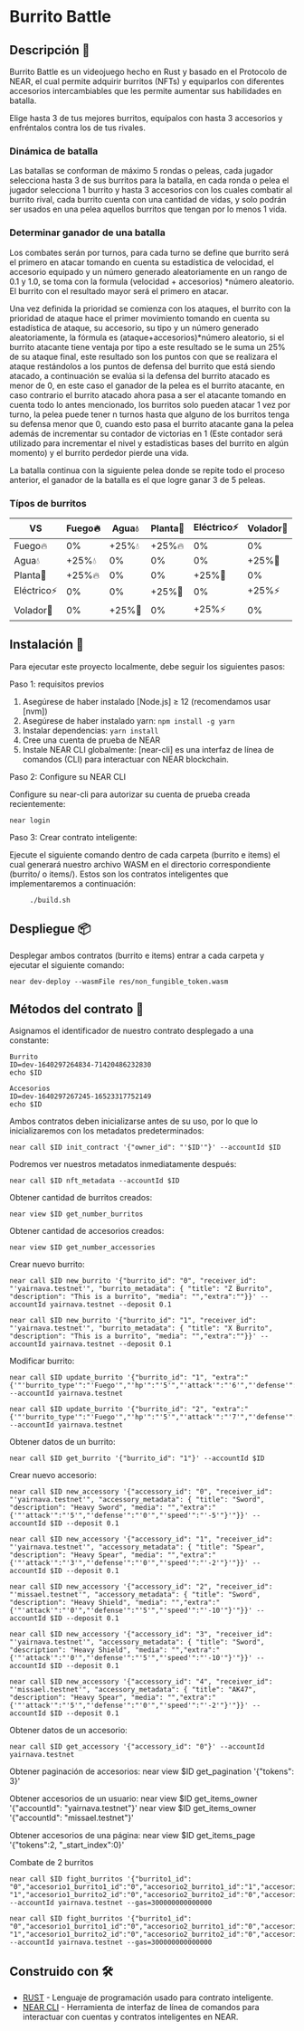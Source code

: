 # Burrito Battle

## Descripción 📄

Burrito Battle es un videojuego hecho en Rust y basado en el Protocolo de NEAR, el cual permite adquirir burritos (NFTs) y equiparlos con diferentes accesorios intercambiables que les permite aumentar sus habilidades en batalla.

Elige hasta 3 de tus mejores burritos, equípalos con hasta 3 accesorios y enfréntalos contra los de tus rivales.

### Dinámica de batalla

Las batallas se conforman de máximo 5 rondas o peleas, cada jugador selecciona hasta 3 de sus burritos para la batalla, en cada ronda o pelea el jugador selecciona 1 burrito y hasta 3 accesorios con los cuales combatir al burrito rival, cada burrito cuenta con una cantidad de vidas, y solo podrán ser usados en una pelea aquellos burritos que tengan por lo menos 1 vida.

### Determinar ganador de una batalla

Los combates serán por turnos, para cada turno se define que burrito será el primero en atacar tomando en cuenta su estadística de velocidad, el accesorio equipado y un número generado aleatoriamente en un rango de 0.1 y 1.0, se toma con la formula (velocidad + accesorios) *número aleatorio. El burrito con el resultado mayor será el primero en atacar.

Una vez definida la prioridad se comienza con los ataques, el burrito con la prioridad de ataque hace el primer movimiento tomando en cuenta su estadística de ataque, su accesorio, su tipo y un número generado aleatoriamente, la fórmula es (ataque+accesorios)*número aleatorio, si el burrito atacante tiene ventaja por tipo a este resultado se le suma un 25% de su ataque final, este resultado son los puntos con que se realizara el ataque restándolos a los puntos de defensa del burrito que está siendo atacado, a continuación se evalúa si la defensa del burrito atacado es menor de 0, en este caso el ganador de la pelea es el burrito atacante, en caso contrario el burrito atacado ahora pasa a ser el atacante tomando en cuenta todo lo antes mencionado, los burritos solo pueden atacar 1 vez por turno, la pelea puede tener n turnos hasta que alguno de los burritos tenga su defensa menor que 0, cuando esto pasa el burrito atacante gana la pelea además de incrementar su contador de victorias en 1 (Este contador será utilizado para incrementar el nivel y estadísticas bases del burrito en algún momento) y el burrito perdedor pierde una vida.

La batalla continua con la siguiente pelea donde se repite todo el proceso anterior, el ganador de la batalla es el que logre ganar 3 de 5 peleas.

### Típos de burritos
| VS | Fuego🔥| Agua💧 | Planta🌱 | Eléctrico⚡ | Volador💨 |
| --- | --- | --- | --- | --- | --- |
| Fuego🔥 | 0% | +25%💧 | +25%🔥 | 0% | 0% |
| Agua💧 | +25%💧 | 0% | 0% | 0% | +25%💨 |
| Planta🌱 | +25%🔥 | 0% | 0% | +25%🌱 | 0% |
| Eléctrico⚡ | 0% | 0% | +25%🌱 | 0% | +25%⚡ |
| Volador💨  | 0% | +25%💨 | 0% | +25%⚡ | 0% |

## Instalación 🔧 

Para ejecutar este proyecto localmente, debe seguir los siguientes pasos:

Paso 1: requisitos previos

1. Asegúrese de haber instalado [Node.js] ≥ 12 (recomendamos usar [nvm])
2. Asegúrese de haber instalado yarn: `npm install -g yarn`
3. Instalar dependencias: `yarn install`
4. Cree una cuenta de prueba de NEAR
5. Instale NEAR CLI globalmente: [near-cli] es una interfaz de línea de comandos (CLI) para interactuar con NEAR blockchain.

Paso 2: Configure su NEAR CLI

Configure su near-cli para autorizar su cuenta de prueba creada recientemente:

    near login

Paso 3: Crear contrato inteligente:

Ejecute el siguiente comando dentro de cada carpeta (burrito e items) el cual generará nuestro archivo WASM en el directorio correspondiente (burrito/ o items/). Estos son los contratos inteligentes que implementaremos a continuación:
         
         ./build.sh
    
## Despliegue 📦

Desplegar ambos contratos (burrito e items) entrar a cada carpeta y ejecutar el siguiente comando:

    near dev-deploy --wasmFile res/non_fungible_token.wasm

## Métodos del contrato 🚀

Asignamos el identificador de nuestro contrato desplegado a una constante:

    Burrito
    ID=dev-1640297264834-71420486232830
    echo $ID

    Accesorios
    ID=dev-1640297267245-16523317752149
    echo $ID

Ambos contratos deben inicializarse antes de su uso, por lo que lo inicializaremos con los metadatos predeterminados:

    near call $ID init_contract '{"owner_id": "'$ID'"}' --accountId $ID

Podremos ver nuestros metadatos inmediatamente después:

    near call $ID nft_metadata --accountId $ID

Obtener cantidad de burritos creados:

    near view $ID get_number_burritos

Obtener cantidad de accesorios creados:

    near view $ID get_number_accessories
    
Crear nuevo burrito:

    near call $ID new_burrito '{"burrito_id": "0", "receiver_id": "'yairnava.testnet'", "burrito_metadata": { "title": "Z Burrito", "description": "This is a burrito", "media": "","extra":""}}' --accountId yairnava.testnet --deposit 0.1

    near call $ID new_burrito '{"burrito_id": "1", "receiver_id": "'yairnava.testnet'", "burrito_metadata": { "title": "X Burrito", "description": "This is a burrito", "media": "","extra":""}}' --accountId yairnava.testnet --deposit 0.1

Modificar burrito:

    near call $ID update_burrito '{"burrito_id": "1", "extra":"{'"'burrito_type'":"'Fuego'","'hp'":"'5'","'attack'":"'6'","'defense'":"'7'","'speed'":"'7'","'win'":"'0'"}'"}' --accountId yairnava.testnet 

    near call $ID update_burrito '{"burrito_id": "2", "extra":"{'"'burrito_type'":"'Fuego'","'hp'":"'5'","'attack'":"'7'","'defense'":"'7'","'speed'":"'7'","'win'":"'0'"}'"}' --accountId yairnava.testnet

Obtener datos de un burrito:

    near call $ID get_burrito '{"burrito_id": "1"}' --accountId $ID

Crear nuevo accesorio:

    near call $ID new_accessory '{"accessory_id": "0", "receiver_id": "'yairnava.testnet'", "accessory_metadata": { "title": "Sword", "description": "Heavy Sword", "media": "","extra":"{'"'attack'":"'5'","'defense'":"'0'","'speed'":"'-5'"}'"}}' --accountId $ID --deposit 0.1

    near call $ID new_accessory '{"accessory_id": "1", "receiver_id": "'yairnava.testnet'", "accessory_metadata": { "title": "Spear", "description": "Heavy Spear", "media": "","extra":"{'"'attack'":"'3'","'defense'":"'0'","'speed'":"'-2'"}'"}}' --accountId $ID --deposit 0.1

    near call $ID new_accessory '{"accessory_id": "2", "receiver_id": "'missael.testnet'", "accessory_metadata": { "title": "Sword", "description": "Heavy Shield", "media": "","extra":"{'"'attack'":"'0'","'defense'":"'5'","'speed'":"'-10'"}'"}}' --accountId $ID --deposit 0.1

    near call $ID new_accessory '{"accessory_id": "3", "receiver_id": "'yairnava.testnet'", "accessory_metadata": { "title": "Sword", "description": "Heavy Shield", "media": "","extra":"{'"'attack'":"'0'","'defense'":"'5'","'speed'":"'-10'"}'"}}' --accountId $ID --deposit 0.1

    near call $ID new_accessory '{"accessory_id": "4", "receiver_id": "'missael.testnet'", "accessory_metadata": { "title": "AK47", "description": "Heavy Spear", "media": "","extra":"{'"'attack'":"'5'","'defense'":"'0'","'speed'":"'-2'"}'"}}' --accountId $ID --deposit 0.1

Obtener datos de un accesorio:

    near call $ID get_accessory '{"accessory_id": "0"}' --accountId yairnava.testnet
    
Obtener paginación de accesorios:
    near view $ID get_pagination '{"tokens": 3}'

Obtener accesorios de un usuario:
    near view $ID get_items_owner '{"accountId": "yairnava.testnet"}'
    near view $ID get_items_owner '{"accountId": "missael.testnet"}'

Obtener accesorios de una página:
    near view $ID get_items_page '{"tokens":2, "_start_index":0}'

Combate de 2 burritos

    near call $ID fight_burritos '{"burrito1_id": "0","accesorio1_burrito1_id":"0","accesorio2_burrito1_id":"1","accesorio3_burrito1_id":"2","burrito2_id": "1","accesorio1_burrito2_id":"0","accesorio2_burrito2_id":"0","accesorio3_burrito2_id":"4"}' --accountId yairnava.testnet --gas=300000000000000

    near call $ID fight_burritos '{"burrito1_id": "0","accesorio1_burrito1_id":"0","accesorio2_burrito1_id":"0","accesorio3_burrito1_id":"0","burrito2_id": "1","accesorio1_burrito2_id":"0","accesorio2_burrito2_id":"0","accesorio3_burrito2_id":"0"}' --accountId yairnava.testnet --gas=300000000000000

## Construido con 🛠️

* [RUST](https://www.rust-lang.org/) - Lenguaje de programación usado para contrato inteligente.
* [NEAR CLI](https://docs.near.org/docs/tools/near-cli) - Herramienta de interfaz de línea de comandos para interactuar con cuentas y contratos inteligentes en NEAR.